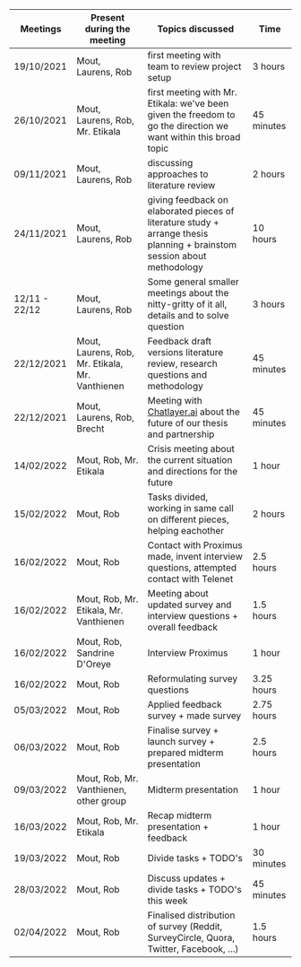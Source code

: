 | Meetings      | Present during the meeting                      | Topics discussed                                                                                                         | Time       |
| ------------- | ----------------------------------------------- | ------------------------------------------------------------------------------------------------------------------------ | ---------- |
| 19/10/2021    | Mout, Laurens, Rob                              | first meeting with team to review project setup                                                                          | 3 hours    |
| 26/10/2021    | Mout, Laurens, Rob, Mr. Etikala                 | first meeting with Mr. Etikala: we've been given the freedom to go the direction we want within this broad topic         | 45 minutes |
| 09/11/2021    | Mout, Laurens, Rob                              | discussing approaches to literature review                                                                               | 2 hours    |
| 24/11/2021    | Mout, Laurens, Rob                              | giving feedback on elaborated pieces of literature study + arrange thesis planning + brainstom session about methodology | 10 hours   |
| 12/11 - 22/12 | Mout, Laurens, Rob                              | Some general smaller meetings about the nitty-gritty of it all, details and to solve question                            | 3 hours    |
| 22/12/2021    | Mout, Laurens, Rob, Mr. Etikala, Mr. Vanthienen | Feedback draft versions literature review, research questions and methodology                                            | 45 minutes |
| 22/12/2021    | Mout, Laurens, Rob, Brecht                      | Meeting with [Chatlayer.ai](https://chatlayer.ai/) about the future of our thesis and partnership                        | 45 minutes |
| 14/02/2022    | Mout, Rob, Mr. Etikala                          | Crisis meeting about the current situation and directions for the future                                                 | 1 hour     |
| 15/02/2022    | Mout, Rob                                       | Tasks divided, working in same call on different pieces, helping eachother                                               | 2 hours    |
| 16/02/2022    | Mout, Rob                                       | Contact with Proximus made, invent interview questions, attempted contact with Telenet                                   | 2.5 hours  |
| 16/02/2022    | Mout, Rob, Mr. Etikala, Mr. Vanthienen          | Meeting about updated survey and interview questions + overall feedback                                                  | 1.5 hours  |
| 16/02/2022    | Mout, Rob, Sandrine D'Oreye                     | Interview Proximus                                                                                                       | 1 hour     |
| 16/02/2022    | Mout, Rob                                       | Reformulating survey questions                                                                                           | 3.25 hours |
| 05/03/2022    | Mout, Rob                                       | Applied feedback survey + made survey                                                                                    | 2.75 hours |
| 06/03/2022    | Mout, Rob                                       | Finalise survey + launch survey + prepared midterm presentation                                                          | 2.5 hours  |
| 09/03/2022    | Mout, Rob, Mr. Vanthienen, other group          | Midterm presentation                                                                                                     | 1 hour     |
| 16/03/2022    | Mout, Rob, Mr. Etikala                          | Recap midterm presentation + feedback                                                                                    | 1 hour     |
| 19/03/2022    | Mout, Rob                                       | Divide tasks + TODO's                                                                                                    | 30 minutes | 
| 28/03/2022    | Mout, Rob                                       | Discuss updates + divide tasks + TODO's this week                                                                        | 45 minutes | 
| 02/04/2022    | Mout, Rob                                       | Finalised distribution of survey (Reddit, SurveyCircle, Quora, Twitter, Facebook, ...)                                   | 1.5 hours  | 
